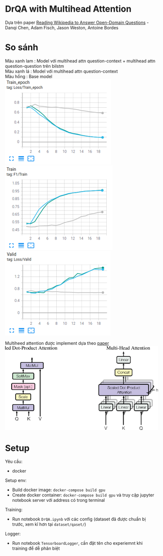 # DrQA with Multihead Attention
Dựa trên paper [Reading Wikipedia to Answer Open-Domain Questions](https://arxiv.org/abs/1704.00051) - Danqi Chen, Adam Fisch, Jason Weston, Antoine Bordes

# So sánh
Màu xanh lam : Model với multihead attn question-context + multihead attn question-question trên bilstm  
Màu xanh lá  : Model với multihead attn question-context  
Màu hồng     : Base model  
![TrainLoss](./images/TrainLoss.png)
![F1](./images/F1.png)
![ValLoss](./images/ValLoss.png)  

Multiheed attention được implement dựa theo [paper](https://arxiv.org/abs/1706.03762) 
![attn](./images/attn.png)  


# Setup
Yêu cầu:
* docker

Setup env:
* Build docker image: `docker-compose build gpu`
* Create docker container: `docker-compose build gpu` và truy cập jupyter notebook server với address có trong terminal

Training:
* Run notebook `DrQA.ipynb` với các config (dataset đã được chuẩn bị trước, xem kĩ hơn tại `dataset/qaset/`)

Logger:
* Run notebook `TensorboardLogger`, cần đặt tên cho experiemnt khi training để dễ phân biệt
